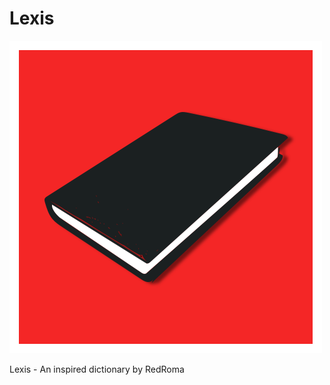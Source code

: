 Lexis
==========================================

![Lexis](Design/Logo/Book_Black_Sleek/Icon-Original.png)

Lexis - An inspired dictionary by RedRoma
